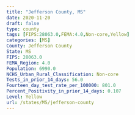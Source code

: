 ```yaml
---
title: "Jefferson County, MS"
date: 2020-11-20
draft: false
type: county
tags: [FIPS:28063.0,FEMA:4.0,Non-core,Yellow]
categories: [MS]
County: Jefferson County
State: MS
FIPS: 28063.0
FEMA_Region: 4.0
Population: 6990.0
NCHS_Urban_Rural_Classification: Non-core
Tests_in_prior_14_days: 56.0
Fourteen_day_test_rate_per_100000: 801.0
Percent_Positivity_in_prior_14_days: 0.107
Level: Yellow
url: /states/MS/jefferson-county
---
```




